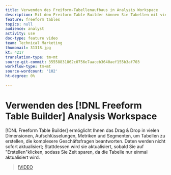 ```yaml
---
title: Verwenden des Freiform-Tabellenaufbaus in Analysis Workspace
description: Mit dem Freiform Table Builder können Sie Tabellen mit vielen Dimensionen, Unterteilungen, Metriken und Segmenten per Drag & Drop erstellen, um komplexere Geschäftsfragen zu beantworten. Daten werden nicht sofort aktualisiert; Stattdessen wird sie aktualisiert, sobald Sie auf "Erstellen"klicken, sodass Sie Zeit sparen, da die Tabelle nur einmal aktualisiert wird.
feature: freeform tables
topics: null
audience: analyst
activity: use
doc-type: feature video
team: Technical Marketing
thumbnail: 31318.jpg
kt: 4217
translation-type: tm+mt
source-git-commit: 35558831862c0756e7aaceb3640aef155b3af703
workflow-type: tm+mt
source-wordcount: '102'
ht-degree: 0%

---
```



# Verwenden des [!DNL Freeform Table Builder] Analysis Workspace

[!DNL Freeform Table Builder] ermöglicht Ihnen das Drag &amp; Drop in vielen Dimensionen, Aufschlüsselungen, Metriken und Segmenten, um Tabellen zu erstellen, die komplexere Geschäftsfragen beantworten. Daten werden nicht sofort aktualisiert; Stattdessen wird sie aktualisiert, sobald Sie auf &quot;Erstellen&quot;klicken, sodass Sie Zeit sparen, da die Tabelle nur einmal aktualisiert wird.

>[!VIDEO](https://video.tv.adobe.com/v/31318/?quality=12)
